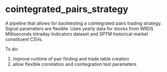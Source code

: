 # cointegrated_pairs_strategy
A pipeline that allows for backtesting a cointegrated pairs trading strategy. Signal parameters are flexible. Uses yearly data for stocks from WRDS Milliseconds Intraday Indicators dataset and SPTM historical market constituent CSVs.  

To do: 
1) improve runtime of pair finding and trade table creation
2) allow flexible correlation and cointegration test parameters

